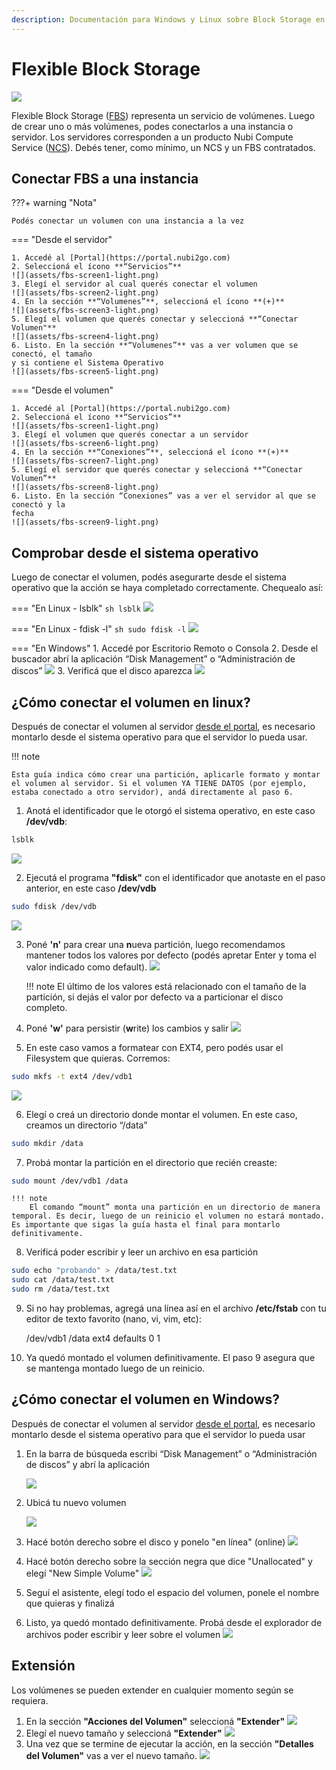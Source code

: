 ```yaml
---
description: Documentación para Windows y Linux sobre Block Storage en Nubi2Go
---
```


# Flexible Block Storage
![](https://www.nubi2go.com/static/158cc744759df54cd864611bad92b7b5/8aba8/flexible-block_storage_icon.webp)

Flexible Block Storage ([FBS](https://nubi2go.com/services/flexible_block_storage)) representa un servicio de volúmenes. Luego de crear uno o más volúmenes, podes conectarlos a una instancia o servidor. Los servidores corresponden a un producto Nubi Compute Service ([NCS](https://nubi2go.com/services/nubi_compute_service)). 
Debés tener, como mínimo, un NCS y un FBS contratados.

## Conectar FBS a una instancia

???+ warning "Nota"

	Podés conectar un volumen con una instancia a la vez


=== "Desde el servidor"

	1. Accedé al [Portal](https://portal.nubi2go.com)
	2. Seleccioná el ícono **“Servicios”**
	![](assets/fbs-screen1-light.png)
	3. Elegí el servidor al cual querés conectar el volumen
	![](assets/fbs-screen2-light.png)
	4. En la sección **“Volumenes”**, seleccioná el ícono **(+)**
	![](assets/fbs-screen3-light.png)
	5. Elegí el volumen que querés conectar y seleccioná **“Conectar Volumen"**
	![](assets/fbs-screen4-light.png)
	6. Listo. En la sección **“Volumenes”** vas a ver volumen que se conectó, el tamaño   
	y si contiene el Sistema Operativo
	![](assets/fbs-screen5-light.png)

=== "Desde el volumen"

	1. Accedé al [Portal](https://portal.nubi2go.com)
	2. Seleccioná el ícono **“Servicios”**
	![](assets/fbs-screen1-light.png)
	3. Elegí el volumen que querés conectar a un servidor
	![](assets/fbs-screen6-light.png)
	4. En la sección **“Conexiones”**, seleccioná el ícono **(+)**
	![](assets/fbs-screen7-light.png)
	5. Elegí el servidor que querés conectar y seleccioná **“Conectar Volumen”**
	![](assets/fbs-screen8-light.png)
	6. Listo. En la sección “Conexiones” vas a ver el servidor al que se conectó y la   
	fecha
	![](assets/fbs-screen9-light.png)

## Comprobar desde el sistema operativo
Luego de conectar el volumen, podés asegurarte desde el sistema operativo que la acción se haya completado correctamente. Chequealo así:

=== "En Linux - lsblk"
	``` sh
	lsblk
	```
	![](assets/fbs-screen10.png)

=== "En Linux - fdisk -l"
	``` sh
	sudo fdisk -l
	```
	![](assets/fbs-screen11.png)

=== "En Windows"
	1. Accedé por Escritorio Remoto o Consola
	2. Desde el buscador abrí la aplicación “Disk Management” o 
	“Administración de discos”
	![](assets/fbs-screen12.png)
	3. Verificá que el disco aparezca
	![](assets/fbs-screen13.png)

        
## ¿Cómo conectar el volumen en linux?
Después de conectar el volumen al servidor [desde el portal](#conectar-fbs-a-una-instancia), es necesario montarlo desde el sistema operativo para que el servidor lo pueda usar.

!!! note

	Esta guía indica cómo crear una partición, aplicarle formato y montar el volumen al servidor. Si el volumen YA TIENE DATOS (por ejemplo, estaba conectado a otro servidor), andá directamente al paso 6.


1. Anotá el identificador que le otorgó el sistema operativo, en este caso **/dev/vdb**:
```sh
lsblk
```
![](assets/fbs-screen10.png)


2. Ejecutá el programa **"fdisk"** con el identificador que anotaste en el paso anterior, en este caso **/dev/vdb**
```sh
sudo fdisk /dev/vdb
```
![](assets/fbs-screen14.png)

3. Poné **'n'** para crear una **n**ueva partición, luego recomendamos mantener todos los valores por defecto (podés apretar Enter y toma el valor indicado como default).
![](assets/fbs-screen15.png)

    !!! note
	    El último de los valores está relacionado con el tamaño de la partición, si dejás el valor por defecto va a particionar el disco completo.

4. Poné **'w'** para persistir (**w**rite) los cambios y salir
![](assets/fbs-screen16.png)

5. En este caso vamos a formatear con EXT4, pero podés usar el Filesystem que quieras. Corremos:
```sh
sudo mkfs -t ext4 /dev/vdb1
```
![](assets/fbs-screen17.png)

6. Elegí o creá un directorio donde montar el volumen. En este caso, creamos un directorio “/data”
```sh
sudo mkdir /data
```

7. Probá montar la partición en el directorio que recién creaste:
```sh
sudo mount /dev/vdb1 /data
```

    !!! note
	    El comando “mount” monta una partición en un directorio de manera temporal. Es decir, luego de un reinicio el volumen no estará montado. Es importante que sigas la guía hasta el final para montarlo definitivamente. 

8. Verificá poder escribir y leer un archivo en esa partición
```sh
sudo echo "probando" > /data/test.txt
sudo cat /data/test.txt
sudo rm /data/test.txt
```

9. Si no hay problemas, agregá una línea así en el archivo **/etc/fstab** con tu editor de texto favorito (nano, vi, vim, etc):

    /dev/vdb1      /data            ext4      defaults    0     1


10. Ya quedó montado el volumen definitivamente. El paso 9 asegura que se mantenga montado luego de un reinicio. 

## ¿Cómo conectar el volumen en Windows?
Después de conectar el volumen al servidor [desde el portal](#conectar-fbs-a-una-instancia), es necesario montarlo desde el sistema operativo para que el servidor lo pueda usar

1. En la barra de búsqueda escribi “Disk Management” o “Administración de discos” y abrí la aplicación

    ![](assets/fbs-screen12.png)

2. Ubicá tu nuevo volumen

    ![](assets/fbs-screen13.png)

3. Hacé botón derecho sobre el disco y ponelo "en línea" (online)
    ![](assets/fbs-screen18.png)

4. Hacé botón derecho sobre la sección negra que dice "Unallocated" y elegí "New Simple Volume"
    ![](assets/fbs-screen19.png)

5. Seguí el asistente, elegí todo el espacio del volumen, ponele el nombre que quieras y finalizá

6. Listo, ya quedó montado definitivamente. Probá desde el explorador de archivos poder escribir y leer sobre el volumen
    ![](assets/fbs-screen20.png)

## Extensión
Los volúmenes se pueden extender en cualquier momento según se requiera.

1. En la sección **"Acciones del Volumen"** seleccioná **"Extender"**
   ![](assets/fbs-screen21-light.png)
2. Elegí el nuevo tamaño y seleccioná **"Extender"**
   ![](assets/fbs-screen22-light.png)
3. Una vez que se termine de ejecutar la acción, en la sección **"Detalles del Volumen"** vas a ver el nuevo tamaño.
   ![](assets/fbs-screen23-light.png)

